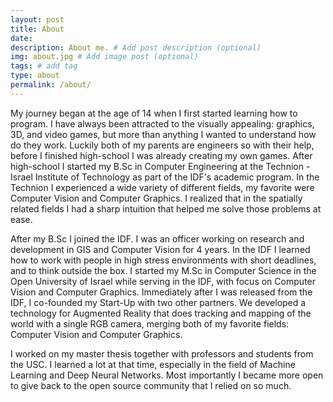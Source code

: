 ```yaml
---
layout: post
title: About
date: 
description: About me. # Add post description (optional)
img: about.jpg # Add image post (optional)
tags: # add tag
type: about
permalink: /about/
---
```

My journey began at the age of 14 when I first started learning how to program. I have always been attracted to the 
visually appealing: graphics, 3D, and video games, but more than anything I wanted to understand how do they work.
Luckily both of my parents are engineers so with their help, before I finished high-school I was already creating my own games.
After high-school I started my B.Sc in Computer Engineering at the Technion - Israel Institute of Technology as part of the IDF's
academic program. In the Technion I experienced a wide variety of different fields, my favorite were Computer Vision and Computer Graphics.
I realized that in the spatially related fields I had a sharp intuition that helped me solve those problems at ease.

After my B.Sc I joined the IDF. I was an officer working on research and development in GIS and Computer Vision for 4 years.
In the IDF I learned how to work with people in high stress environments with short deadlines, and to think outside the box.
I started my M.Sc in Computer Science in the Open University of Israel while serving in the IDF,
with focus on Computer Vision and Computer Graphics.
Immediately after I was released from the IDF, I co-founded my Start-Up with two other partners. We developed a technology for
Augmented Reality that does tracking and mapping of the world with a single RGB camera, merging both of my favorite fields: 
Computer Vision and Computer Graphics.

I worked on my master thesis together with professors and students from the USC.
I learned a lot at that time, especially in the field of Machine Learning and Deep Neural Networks.
Most importantly I became more open to give back to the open source community that I relied on so much.
